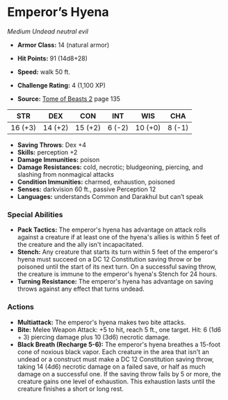 # Emperor’s Hyena

*Medium* *Undead* *neutral evil*

- **Armor Class:** 14 (natural armor)
- **Hit Points:** 91 (14d8+28)
- **Speed:** walk 50 ft.

- **Challenge Rating:** 4 (1,100 XP)
- **Source:** [Tome of Beasts 2](https://koboldpress.com/kpstore/product/tome-of-beasts-2-for-5th-edition) page 135

| STR | DEX | CON | INT | WIS | CHA |
| --- | --- | --- | --- | --- | --- |
| 16 (+3) | 14 (+2) | 15 (+2) | 6 (-2) | 10 (+0) | 8 (-1) |

- **Saving Throws**: Dex +4
- **Skills:** perception +2
- **Damage Immunities:** poison
- **Damage Resistances:** cold, necrotic; bludgeoning, piercing, and slashing from nonmagical attacks
- **Condition Immunities:** charmed, exhaustion, poisoned
- **Senses:** darkvision 60 ft., passive Perception 12
- **Languages:** understands Common and Darakhul but can’t speak

### Special Abilities

- **Pack Tactics:** The emperor's hyena has advantage on attack rolls against a creature if at least one of the hyena's allies is within 5 feet of the creature and the ally isn't incapacitated.
- **Stench:** Any creature that starts its turn within 5 feet of the emperor's hyena must succeed on a DC 12 Constitution saving throw or be poisoned until the start of its next turn. On a successful saving throw, the creature is immune to the emperor's hyena's Stench for 24 hours.
- **Turning Resistance:** The emperor's hyena has advantage on saving throws against any effect that turns undead.

### Actions

- **Multiattack:** The emperor's hyena makes two bite attacks.
- **Bite:** Melee Weapon Attack: +5 to hit, reach 5 ft., one target. Hit: 6 (1d6 + 3) piercing damage plus 10 (3d6) necrotic damage.
- **Black Breath (Recharge 5-6):** The emperor's hyena breathes a 15-foot cone of noxious black vapor. Each creature in the area that isn't an undead or a construct must make a DC 12 Constitution saving throw, taking 14 (4d6) necrotic damage on a failed save, or half as much damage on a successful one. If the saving throw fails by 5 or more, the creature gains one level of exhaustion. This exhaustion lasts until the creature finishes a short or long rest.


